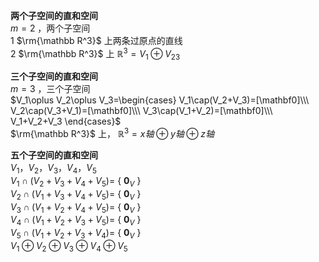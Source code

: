 **两个子空间的直和空间**  
 $m=2$ ，两个子空间  
1  $\rm{\mathbb R^3}$ 上两条过原点的直线  
2  $\rm{\mathbb R^3}$ 上 $\mathbb R^3  
=V_1\oplus V_{23}$  
  
**三个子空间的直和空间**  
 $m=3$ ，三个子空间  
 $V_1\oplus V_2\oplus V_3=\begin{cases}  
V_1\cap(V_2+V_3)=[\mathbf0]\\\  
V_2\cap(V_3+V_1)=[\mathbf0]\\\  
V_3\cap(V_1+V_2)=[\mathbf0]\\\  
V_1+V_2+V_3  
\end{cases}$  
 $\rm{\mathbb R^3}$ 上， $\mathbb R^3=x轴\oplus y轴\oplus z轴$  
  
**五个子空间的直和空间**  
 $V_1，V_2，V_3，V_4，V_5$  
 $V_1\cap(V_2+V_3+V_4+V_5)=$ { $\mathbf0_V$ }  
 $V_2\cap(V_1+V_3+V_4+V_5)=$ { $\mathbf0_V$ }  
 $V_3\cap(V_1+V_2+V_4+V_5)=$ { $\mathbf0_V$ }  
 $V_4\cap(V_1+V_2+V_3+V_5)=$ { $\mathbf0_V$ }  
 $V_5\cap(V_1+V_2+V_3+V_4)=$ { $\mathbf0_V$ }  
 $V_1\oplus V_2\oplus V_3\oplus V_4\oplus V_5$  
